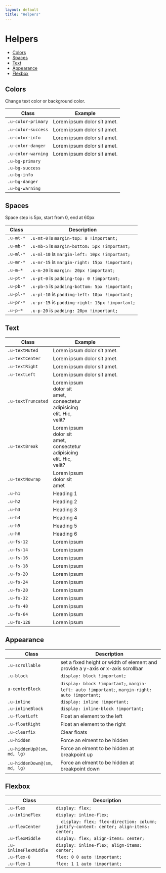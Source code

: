 ```yaml
---
layout: default
title: "Helpers"
---
```


# Helpers

- [Colors](#colors)
- [Spaces](#spaces)
- [Text](#text)
- [Appearance](#appearance)
- [Flexbox](#flexbox)

## Colors
Change text color or background color.

<table class="table table--bordered">
  <thead>
      <tr>
          <th>Class</th>
          <th>Example</th>
      </tr>
  </thead>
  <tbody>
      <tr>
          <td><code>.u-color-primary</code></td>
          <td><span class="u-color-primary">Lorem ipsum dolor sit amet.</span></td>
      </tr>
      <tr>
          <td><code>.u-color-success</code></td>
          <td><span class="u-color-success">Lorem ipsum dolor sit amet.</span></td>
      </tr>
      <tr>
          <td><code>.u-color-info</code></td>
          <td><span class="u-color-info">Lorem ipsum dolor sit amet.</span></td>
      </tr>
      <tr>
          <td><code>.u-color-danger</code></td>
          <td><span class="u-color-danger">Lorem ipsum dolor sit amet.</span></td>
      </tr>
      <tr>
          <td><code>.u-color-warning</code></td>
          <td><span class="u-color-warning">Lorem ipsum dolor sit amet.</span></td>
      </tr>
      <tr>
          <td><code>.u-bg-primary</code></td>
          <td><span class="u-bg-primary u-pr-60 u-pb-5"></span></td>
      </tr>
      <tr>
          <td><code>.u-bg-success</code></td>
          <td><span class="u-bg-success u-pr-60 u-pb-5"></span></td>
      </tr>
      <tr>
          <td><code>.u-bg-info</code></td>
          <td><span class="u-bg-info u-pr-60 u-pb-5"></span></td>
      </tr>
      <tr>
          <td><code>.u-bg-danger</code></td>
          <td><span class="u-bg-danger u-pr-60 u-pb-5"></span></td>
      </tr>
      <tr>
          <td><code>.u-bg-warning</code></td>
          <td><span class="u-bg-warning u-pr-60 u-pb-5"></span></td>
      </tr>
  </tbody>
</table>

## Spaces
Space step is 5px, start from 0, end at 60px

<table class="table table--bordered">
  <thead>
      <tr>
          <th>Class</th>
          <th>Description</th>
      </tr>
  </thead>
  <tbody>
      <tr>
          <td><code>.u-mt-*</code></td>
          <td>
              <code>.u-mt-0</code> is <code>margin-top: 0 !important;</code>
          </td>
      </tr>
      <tr>
          <td><code>.u-mb-*</code></td>
          <td>
              <code>.u-mb-5</code> is <code>margin-bottom: 5px !important;</code>
          </td>
      </tr>
      <tr>
          <td><code>.u-ml-*</code></td>
          <td>
              <code>.u-ml-10</code> is <code>margin-left: 10px !important;</code>
          </td>
      </tr>
      <tr>
          <td><code>.u-mr-*</code></td>
          <td>
              <code>.u-mr-15</code> is <code>margin-right: 15px !important;</code>
          </td>
      </tr>
      <tr>
          <td><code>.u-m-*</code></td>
          <td>
              <code>.u-m-20</code> is <code>margin: 20px !important;</code>
          </td>
      </tr>
      <tr>
          <td><code>.u-pt-*</code></td>
          <td>
              <code>.u-pt-0</code> is <code>padding-top: 0 !important;</code>
          </td>
      </tr>
      <tr>
          <td><code>.u-pb-*</code></td>
          <td>
              <code>.u-pb-5</code> is <code>padding-bottom: 5px !important;</code>
          </td>
      </tr>
      <tr>
          <td><code>.u-pl-*</code></td>
          <td>
              <code>.u-pl-10</code> is <code>padding-left: 10px !important;</code>
          </td>
      </tr>
      <tr>
          <td><code>.u-pr-*</code></td>
          <td>
              <code>.u-pr-15</code> is <code>padding-right: 15px !important;</code>
          </td>
      </tr>
      <tr>
          <td><code>.u-p-*</code></td>
          <td>
              <code>.u-p-20</code> is <code>padding: 20px !important;</code>
          </td>
      </tr>
  </tbody>
</table>

## Text
<table class="table table--bordered">
  <thead>
      <tr>
          <th>Class</th>
          <th>Example</th>
      </tr>
  </thead>
  <tbody>
      <tr>
          <td><code>.u-textMuted</code></td>
          <td><span class="u-textMuted">Lorem ipsum dolor sit amet.</span></td>
      </tr>
      <tr>
          <td><code>.u-textCenter</code></td>
          <td><div class="u-textCenter">Lorem ipsum dolor sit amet.</div></td>
      </tr>
      <tr>
          <td><code>.u-textRight</code></td>
          <td><div class="u-textRight">Lorem ipsum dolor sit amet.</div></td>
      </tr>
      <tr>
          <td><code>.u-textLeft</code></td>
          <td><div class="u-textLeft">Lorem ipsum dolor sit amet.</div></td>
      </tr>
      <tr>
          <td><code>.u-textTruncated</code></td>
          <td><div class="u-textTruncated" style="width: 100px;">Lorem ipsum dolor sit amet, consectetur adipisicing elit. Hic, velit?</div></td>
      </tr>
      <tr>
          <td><code>.u-textBreak</code></td>
          <td><div class="u-textBreak" style="width: 100px;">Lorem ipsum dolor sit amet, consectetur adipisicing elit. Hic, velit?</div></td>
      </tr>
      <tr>
          <td><code>.u-textNowrap</code></td>
          <td><div class="u-textNowrap" style="width: 100px;">Lorem ipsum dolor sit amet</div></td>
      </tr>
      <tr>
          <td><code>.u-h1</code></td>
          <td><span class="u-h1">Heading 1</span></td>
      </tr>
      <tr>
          <td><code>.u-h2</code></td>
          <td><span class="u-h2">Heading 2</span></td>
      </tr>
      <tr>
          <td><code>.u-h3</code></td>
          <td><span class="u-h3">Heading 3</span></td>
      </tr>
      <tr>
          <td><code>.u-h4</code></td>
          <td><span class="u-h4">Heading 4</span></td>
      </tr>
      <tr>
          <td><code>.u-h5</code></td>
          <td><span class="u-h5">Heading 5</span></td>
      </tr>
      <tr>
          <td><code>.u-h6</code></td>
          <td><span class="u-h6">Heading 6</span></td>
      </tr>
      <tr>
          <td><code>.u-fs-12</code></td>
          <td><span class="u-fs-12">Lorem ipsum</span></td>
      </tr>
      <tr>
          <td><code>.u-fs-14</code></td>
          <td><span class="u-fs-14">Lorem ipsum</span></td>
      </tr>
      <tr>
          <td><code>.u-fs-16</code></td>
          <td><span class="u-fs-16">Lorem ipsum</span></td>
      </tr>
      <tr>
          <td><code>.u-fs-18</code></td>
          <td><span class="u-fs-18">Lorem ipsum</span></td>
      </tr>
      <tr>
          <td><code>.u-fs-20</code></td>
          <td><span class="u-fs-20">Lorem ipsum</span></td>
      </tr>
      <tr>
          <td><code>.u-fs-24</code></td>
          <td><span class="u-fs-24">Lorem ipsum</span></td>
      </tr>
      <tr>
          <td><code>.u-fs-28</code></td>
          <td><span class="u-fs-28">Lorem ipsum</span></td>
      </tr>
      <tr>
          <td><code>.u-fs-32</code></td>
          <td><span class="u-fs-32">Lorem ipsum</span></td>
      </tr>
      <tr>
          <td><code>.u-fs-48</code></td>
          <td><span class="u-fs-48">Lorem ipsum</span></td>
      </tr>
      <tr>
          <td><code>.u-fs-64</code></td>
          <td><span class="u-fs-64">Lorem ipsum</span></td>
      </tr>
      <tr>
          <td><code>.u-fs-128</code></td>
          <td><span class="u-fs-128">Lorem ipsum</span></td>
      </tr>
  </tbody>
</table>

## Appearance
<table class="table table--bordered">
  <thead>
      <tr>
          <th>Class</th>
          <th>Description</th>
      </tr>
  </thead>
  <tbody>
      <tr>
          <td><code>.u-scrollable</code></td>
          <td>set a fixed height or width of element and provide a y-axis or x-axis scrollbar</td>
      </tr>
      <tr>
          <td><code>.u-block</code></td>
          <td><code>display: block !important;</code></td>
      </tr>
      <tr>
          <td><code>u-centerBlock</code></td>
          <td><code>display: block !important;</code>, <code>margin-left: auto !important;</code>, <code>margin-right: auto !important;</code></td>
      </tr>
      <tr>
          <td><code>.u-inline</code></td>
          <td><code>display: inline !important;</code></td>
      </tr>
      <tr>
          <td><code>.u-inlineBlock</code></td>
          <td><code>display: inline-block !important;</code></td>
      </tr>
      <tr>
          <td><code>.u-floatLeft</code></td>
          <td>Float an element to the left</td>
      </tr>
      <tr>
          <td><code>.u-floatRight</code></td>
          <td>Float an element to the right</td>
      </tr>
      <tr>
          <td><code>.u-clearfix</code></td>
          <td>Clear floats</td>
      </tr>
      <tr>
          <td><code>.u-hidden</code></td>
          <td>Force an elment to be hidden</td>
      </tr>
      <tr>
          <td><code>.u-hiddenUp@(sm, md, lg)</code></td>
          <td>Force an elment to be hidden at breakpoint up</td>
      </tr>
      <tr>
          <td><code>.u-hiddenDown@(sm, md, lg)</code></td>
          <td>Force an elment to be hidden at breakpoint down</td>
      </tr>
  </tbody>
</table>

## Flexbox
<table class="table table--bordered">
    <thead>
        <tr>
            <th>Class</th>
            <th>Description</th>
        </tr>
    </thead>
    <tbody>
        <tr>
            <td><code>.u-flex</code></td>
            <td><code>display: flex;</code></td>
        </tr>
        <tr>
            <td><code>.u-inlineFlex</code></td>
            <td><code>display: inline-flex;</code></td>
        </tr>
        <tr>
            <td><code>.u-flexCenter</code></td>
            <td><code>  display: flex; flex-direction: column; justify-content: center; align-items: center;</code></td>
        </tr>
        <tr>
            <td><code>.u-flexMiddle</code></td>
            <td><code>display: flex; align-items: center;</code></td>
        </tr>
        <tr>
            <td><code>.u-inlineFlexMiddle</code></td>
            <td><code>display: inline-flex; align-items: center;</code></td>
        </tr>
        <tr>
            <td><code>.u-flex-0</code></td>
            <td><code>flex: 0 0 auto !important;</code></td>
        </tr>
        <tr>
            <td><code>.u-flex-1</code></td>
            <td><code>flex: 1 1 auto !important;</code></td>
        </tr>
    </tbody>
</table>
